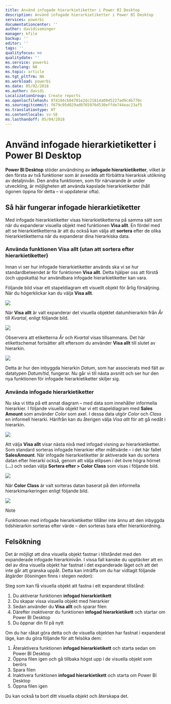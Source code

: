```yaml
---
title: Använd infogade hierarkietiketter i Power BI Desktop
description: Använd infogade hierarkietiketter i Power BI Desktop
services: powerbi
documentationcenter: ''
author: davidiseminger
manager: kfile
backup: ''
editor: ''
tags: ''
qualityfocus: no
qualitydate: ''
ms.service: powerbi
ms.devlang: NA
ms.topic: article
ms.tgt_pltfrm: NA
ms.workload: powerbi
ms.date: 05/02/2018
ms.author: davidi
LocalizationGroup: Create reports
ms.openlocfilehash: 974194cb04701e2dc21814a0945227ad9c4b770c
ms.sourcegitcommit: f679c05d029ad0765976d530effde744eac23af5
ms.translationtype: HT
ms.contentlocale: sv-SE
ms.lasthandoff: 05/04/2018
---
```

# <a name="use-inline-hierarchy-labels-in-power-bi-desktop"></a>Använd infogade hierarkietiketter i Power BI Desktop
**Power BI Desktop** stöder användning av **infogade hierarkietiketter**, vilket är den första av två funktioner som är avsedda att förbättra hierarkisk utökning av detaljnivån. Den andra funktionen, som för närvarande är under utveckling, är möjligheten att använda kapslade hierarkietiketter (håll ögonen öppna för detta – vi uppdaterar ofta).   

## <a name="how-inline-hierarchy-labels-work"></a>Så här fungerar infogade hierarkietiketter
Med infogade hierarkietiketter visas hierarkietiketterna på samma sätt som när du expanderar visuella objekt med funktionen **Visa allt**. En fördel med att se hierarkietiketterna är att du också kan välja att **sortera** efter de olika hierarkietiketterna när du expanderar dina hierarkiska data.

### <a name="using-the-built-in-expand-all-feature-without-sorting-by-hierarchy-labels"></a>Använda funktionen Visa allt (utan att sortera efter hierarkietiketter)
Innan vi ser hur infogade hierarkietiketter används ska vi se hur standardbeteendet är för funktionen **Visa allt**. Detta hjälper oss att förstå (och uppskatta) hur användbara infogade hierarkietiketter kan vara.

Följande bild visar ett stapeldiagram ett visuellt objekt för årlig försäljning. När du högerklickar kan du välja **Visa allt**.

![](media/desktop-inline-hierarchy-labels/inlinehierarchy_4.png)

När **Visa allt** är valt expanderar det visuella objektet datumhierarkin från *År* till *Kvartal*, enligt följande bild.

![](media/desktop-inline-hierarchy-labels/inlinehierarchy_5.png)

Observera att etiketterna *År* och *Kvartal* visas tillsammans. Det här etikettschemat fortsätter allt eftersom du använder **Visa allt** till slutet av hierarkin.

![](media/desktop-inline-hierarchy-labels/inlinehierarchy_6.png)

Detta är hur den inbyggda hierarkin *Datum*, som har associerats med fält av datatypen *Datum/tid*, fungerar. Nu går vi till nästa avsnitt och ser hur den nya funktionen för infogade hierarkietiketter skiljer sig.

### <a name="using-inline-hierarchy-labels"></a>Använda infogade hierarkietiketter
Nu ska vi titta på ett annat diagram – med data som innehåller informella hierarkier. I följande visuella objekt har vi ett stapeldiagram med **Sales Amount** som använder *Color* som axel. I dessa data utgör *Color* och *Class* en informell hierarki. Härifrån kan du återigen välja *Visa allt* för att gå nedåt i hierarkin.

![](media/desktop-inline-hierarchy-labels/inlinehierarchy_7.png)

Att välja **Visa allt** visar nästa nivå med infogad visning av hierarkietiketter. Som standard sorteras infogade hierarkier efter måttvärde – i det här fallet **SalesAmount**. När infogade hierarkietiketter är aktiverade kan du sortera datan efter hierarki också, genom att välja ellipsen i det övre högra hörnet (**...**) och sedan välja **Sortera efter > Color Class** som visas i följande bild.

![](media/desktop-inline-hierarchy-labels/inlinehierarchy_8.png)

När **Color Class** är valt sorteras datan baserat på den informella hierarkimarkeringen enligt följande bild.

![](media/desktop-inline-hierarchy-labels/inlinehierarchy_9.png)

> [!NOTE]
> Funktionen med infogade hierarkietiketter tillåter inte ännu att den inbyggda tidshierarkin sorteras efter värde – den sorteras bara efter hierarkiordning.
> 
> 

## <a name="troubleshooting"></a>Felsökning
Det är möjligt att dina visuella objekt fastnar i tillståndet med den expanderade infogade hierarkinivån. I vissa fall kanske du upptäcker att en del av dina visuella objekt har fastnat i det expanderade läget och att det inte går att granska uppåt. Detta kan inträffa om du har vidtagit följande åtgärder (lösningen finns i stegen *nedan*):

Steg som kan få visuella objekt att fastna i ett expanderat tillstånd:

1. Du aktiverar funktionen **infogad hierarkietikett**
2. Du skapar vissa visuella objekt med hierarkier
3. Sedan använder du **Visa allt** och sparar filen
4. Därefter *inaktiverar* du funktionen **infogad hierarkietikett** och startar om Power BI Desktop
5. Du öppnar din fil på nytt

Om du har råkat göra detta och de visuella objekten har fastnat i expanderat läge, kan du göra följande för att felsöka dem:

1. Återaktivera funktionen **infogad hierarkietikett** och starta sedan om Power BI Desktop
2. Öppna filen igen och gå tillbaka högst upp i de visuella objekt som berörs
3. Spara filen
4. Inaktivera funktionen **infogad hierarkietikett** och starta om Power BI Desktop
5. Öppna filen igen

Du kan också ta bort ditt visuella objekt och återskapa det.

